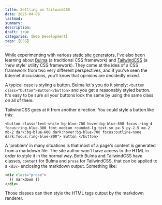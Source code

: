 ```yaml
---
title: Settling on TailwindCSS
date: 2025-04-08
lastmod:
summary:
description:
draft: true
categories: [Web Development]
tags: [CSS]
---
```


While experimenting with various [static site generators](/2025-03-14-moving-from-wordpress.html), I've also been learning about [Bulma](https://bulma.io/) (a traditional CSS framework) and [TailwindCSS](https://tailwindcss.com/) (a 'new style' utility CSS framework). They come at the idea of a CSS framework from two very different perspectives, and if you've seen the Internet discussions, you'll know that opinions are decidedly mixed.

<!--more-->

A typical case is styling a button. Bulma let's you do it simply: `<button class="button">Button</button>` and you get a reasonably styled button. It's easy to be sure all your buttons look the same by using the same class on all of them.

TailwindCSS goes at it from another direction. You could style a button like this:

`<button
class="text-white bg-blue-700 hover:bg-blue-800 focus:ring-4 focus:ring-blue-300 font-medium rounded-lg text-sm px-5 py-2.5 me-2 mb-2 dark:bg-blue-600 dark:hover:bg-blue-700 focus:outline-none dark:focus:ring-blue-800"> Button </button>
`

A 'problem' in many situations is that most of a page's content is generated from a markdown file. The site author won't have access to the HTML in order to style it in the normal way. Both Bulma and TailwindCSS have classes, `content` for Bulma and `prose` for TailwindCSS, that can be applied to a `<div>` enclosing the markdown output. Something like:

```html
<div class="prose">
  {{ markdown }}
</div>
```

Those classes can then style the HTML tags output by the markdown renderer.
